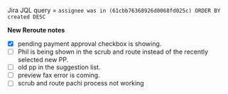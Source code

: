 Jira JQL query = `assignee was in (61cbb76368926d0068fd025c) ORDER BY created DESC`

**New Reroute notes**
- [x]  pending payment approval checkbox is showing. 
- [ ] Phil is being shown in the scrub and route instead of the recently selected new PP. 
- [ ] old pp in the suggestion list.
- [ ] preview fax error is coming.
- [ ] scrub and route pachi process not working